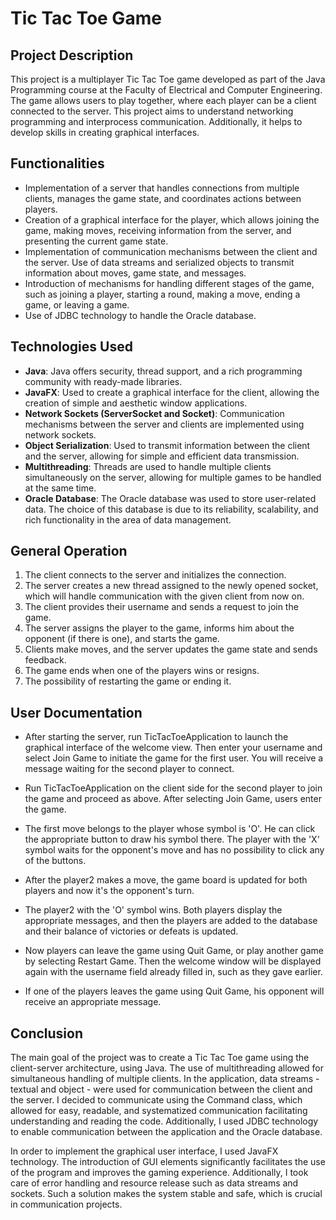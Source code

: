 # Tic Tac Toe Game

## Project Description

This project is a multiplayer Tic Tac Toe game developed as part of the Java Programming course at the Faculty of Electrical and Computer Engineering. The game allows users to play together, where each player can be a client connected to the server. This project aims to understand networking programming and interprocess communication. Additionally, it helps to develop skills in creating graphical interfaces.

## Functionalities

- Implementation of a server that handles connections from multiple clients, manages the game state, and coordinates actions between players.
- Creation of a graphical interface for the player, which allows joining the game, making moves, receiving information from the server, and presenting the current game state.
- Implementation of communication mechanisms between the client and the server. Use of data streams and serialized objects to transmit information about moves, game state, and messages.
- Introduction of mechanisms for handling different stages of the game, such as joining a player, starting a round, making a move, ending a game, or leaving a game.
- Use of JDBC technology to handle the Oracle database.

## Technologies Used

- **Java**: Java offers security, thread support, and a rich programming community with ready-made libraries.
- **JavaFX**: Used to create a graphical interface for the client, allowing the creation of simple and aesthetic window applications.
- **Network Sockets (ServerSocket and Socket)**: Communication mechanisms between the server and clients are implemented using network sockets.
- **Object Serialization**: Used to transmit information between the client and the server, allowing for simple and efficient data transmission.
- **Multithreading**: Threads are used to handle multiple clients simultaneously on the server, allowing for multiple games to be handled at the same time.
- **Oracle Database**: The Oracle database was used to store user-related data. The choice of this database is due to its reliability, scalability, and rich functionality in the area of data management.

## General Operation

1. The client connects to the server and initializes the connection.
2. The server creates a new thread assigned to the newly opened socket, which will handle communication with the given client from now on.
3. The client provides their username and sends a request to join the game.
4. The server assigns the player to the game, informs him about the opponent (if there is one), and starts the game.
5. Clients make moves, and the server updates the game state and sends feedback.
6. The game ends when one of the players wins or resigns.
7. The possibility of restarting the game or ending it.

## User Documentation

- After starting the server, run TicTacToeApplication to launch the graphical interface of the welcome view. Then enter your username and select Join Game to initiate the game for the first user. You will receive a message waiting for the second player to connect.

- Run TicTacToeApplication on the client side for the second player to join the game and proceed as above. After selecting Join Game, users enter the game.

- The first move belongs to the player whose symbol is 'O'. He can click the appropriate button to draw his symbol there. The player with the 'X' symbol waits for the opponent's move and has no possibility to click any of the buttons.

- After the player2 makes a move, the game board is updated for both players and now it's the opponent's turn.

- The player2 with the 'O' symbol wins. Both players display the appropriate messages, and then the players are added to the database and their balance of victories or defeats is updated.

- Now players can leave the game using Quit Game, or play another game by selecting Restart Game. Then the welcome window will be displayed again with the username field already filled in, such as they gave earlier.

- If one of the players leaves the game using Quit Game, his opponent will receive an appropriate message.

## Conclusion

The main goal of the project was to create a Tic Tac Toe game using the client-server architecture, using Java. The use of multithreading allowed for simultaneous handling of multiple clients. In the application, data streams - textual and object - were used for communication between the client and the server. I decided to communicate using the Command class, which allowed for easy, readable, and systematized communication facilitating understanding and reading the code. Additionally, I used JDBC technology to enable communication between the application and the Oracle database.

In order to implement the graphical user interface, I used JavaFX technology. The introduction of GUI elements significantly facilitates the use of the program and improves the gaming experience. Additionally, I took care of error handling and resource release such as data streams and sockets. Such a solution makes the system stable and safe, which is crucial in communication projects.
